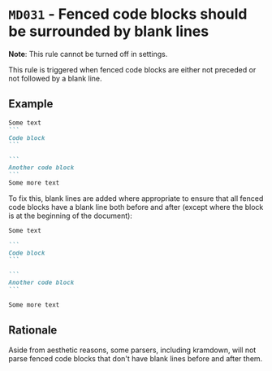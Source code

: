 # `MD031` - Fenced code blocks should be surrounded by blank lines

**Note**: This rule cannot be turned off in settings.

This rule is triggered when fenced code blocks are either not preceded or not followed by a blank line.

## Example

````markdown
Some text
```
Code block
```

```
Another code block
```
Some more text
````

To fix this, blank lines are added where appropriate to ensure that all fenced code blocks have a blank line both before and after (except where the block is at the beginning of the document):

````markdown
Some text

```
Code block
```

```
Another code block
```

Some more text
````

## Rationale

Aside from aesthetic reasons, some parsers, including kramdown, will not parse fenced code blocks that don't have blank lines before and after them.
